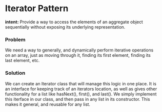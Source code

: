 # Iterator Pattern

**intent:** Provide a way to access the elements of an aggregate object sequentially without exposing its underlying representation.

### Problem
We need a way to generally, and dynamically perform iterative operations on an array, just as moving through it, finding its first element, finding its last element, etc.

### Solution
We can create an Iterator class that will manage this logic in one place. It is an interface for keeping track of an iterators location, as well as gives other functionality for a list like hasNext(), first(), and last(). We simply implement this iterface in our class, and then pass in any list in its constructor. This makes it general, and reusable for any list.